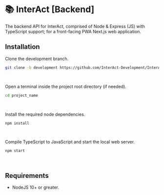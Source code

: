 # 📚 InterAct [Backend]

The backend API for InterAct, comprised of Node & Express (JS) with TypeScript support; for a front-facing PWA Next.js web application.
<br>
## Installation

Clone the development branch.

```sh
git clone -b development https://github.com/InterAct-Development/InterAct-Backend
```

<br>

Open a terminal inside the project root directory (if needed).

```sh
cd project_name
```

<br>

Install the required node dependencies.

```sh
npm install
```

<br>

Compile TypeScript to JavaScript and start the local web server.

```sh
npm start
```

<br>

## Requirements

- NodeJS 10+ or greater.
